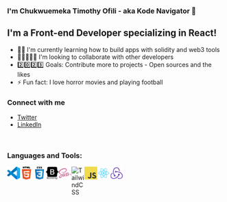 ### I'm Chukwuemeka Timothy Ofili - aka Kode Navigator 🤫

## I'm a Front-end Developer specializing in React!
- 🐱‍👤 I'm currently learning how to build apps with solidity and web3 tools
- 👨🏿‍🤝‍👨🏽 I'm looking to collaborate with other developers
- 2️⃣0️⃣2️⃣3️⃣ Goals: Contribute more to projects - Open sources and the likes
- ⚡ Fun fact: I love horror movies and playing football

### Connect with me 

- [Twitter][twitter]
- [LinkedIn][linkedin]
<br />

### Languages and Tools:

<img align="left" alt="Visual Studio Code" width="30" src="https://raw.githubusercontent.com/github/explore/80688e429a7d4ef2fca1e82350fe8e3517d3494d/topics/visual-studio-code/visual-studio-code.png" />
<img align="left" alt="HTML5" width="30" src="https://raw.githubusercontent.com/github/explore/80688e429a7d4ef2fca1e82350fe8e3517d3494d/topics/html/html.png" />
<img align="left" alt="CSS3" width="30" src="https://raw.githubusercontent.com/github/explore/80688e429a7d4ef2fca1e82350fe8e3517d3494d/topics/css/css.png" />
<img align="left" alt="Bootstrap" width="30" src="https://raw.githubusercontent.com/devicons/devicon/master/icons/bootstrap/bootstrap-plain-wordmark.svg" />
<img align="left" alt="SASS" width="30" src="https://raw.githubusercontent.com/github/explore/80688e429a7d4ef2fca1e82350fe8e3517d3494d/topics/sass/sass.png" />
<img align="left" alt="TailwindCSS" width="30" src="https://d33wubrfki0l68.cloudfront.net/4018cee97a4d96a719db578e3c9801e5d6311a7a/42b37/blog/images/tailwind.png" />
<img align="left" alt="JavaScript" width="30" src="https://raw.githubusercontent.com/github/explore/80688e429a7d4ef2fca1e82350fe8e3517d3494d/topics/javascript/javascript.png" />
<img align="left" alt="React" width="30" src="https://raw.githubusercontent.com/github/explore/80688e429a7d4ef2fca1e82350fe8e3517d3494d/topics/react/react.png" />
<img align="left" alt="Redux" width="30" src="https://raw.githubusercontent.com/github/explore/80688e429a7d4ef2fca1e82350fe8e3517d3494d/topics/redux/redux.png" />

<br />
<br />

[twitter]: https://twitter.com/kode_navigator?t=J74gEN3Da5UR44ImIE905A&s=09
[linkedin]: https://www.linkedin.com/in/chukwuemeka-ofili-7589a2156
